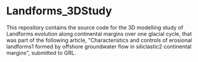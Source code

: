 # Landforms_3DStudy
This repository contains the source code for the 3D modelling study of Landforms evolution along continental margins over one glacial cycle, that was part of the following article, "Characteristics and controls of erosional landforms1 formed by offshore groundwater flow in siliclastic2 continental margins", submitted to GRL.

